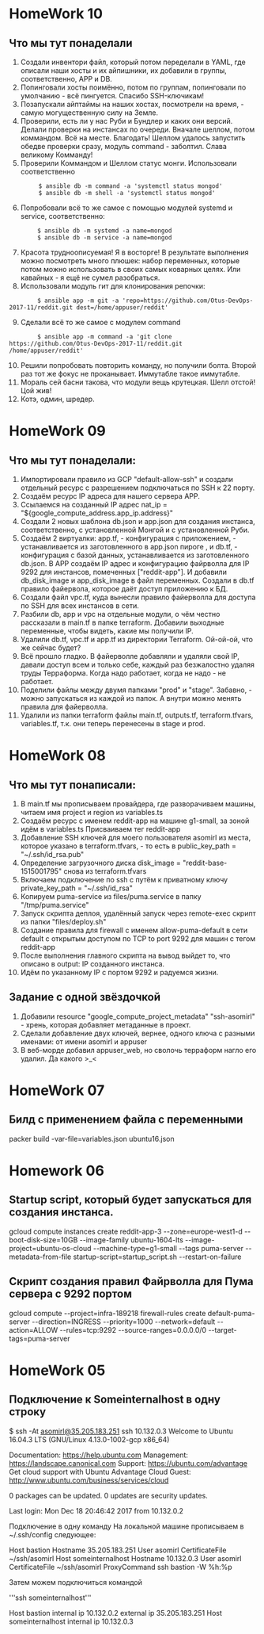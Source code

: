 # HomeWork 10
## Что мы тут понаделали

1. Создали инвентори файл, который потом переделали в YAML, где описали наши хосты и их айпишники, их добавили в группы, соответственно, APP и DB.
2. Попинговали хосты поимённо, потом по группам, попинговали по умолчанию - всё пингуется. Спасибо SSH-ключикам! 
3. Позапускали айптаймы на наших хостах, посмотрели на время, - самую могущественную силу на Земле.
4. Проверили, есть ли у нас Руби и Бундлер и каких они версий. Делали проверки на инстансах по очереди. Вначале шеллом, потом коммандом. Всё на месте. Благодать! Шеллом удалось запустить обедве проверки сразу, модуль command - заболтил. Слава великому Комманду!
5. Проверили Коммандом и Шеллом статус монги. Использовали соответственно 
   ```
        $ ansible db -m command -a 'systemctl status mongod' 
        $ ansible db -m shell -a 'systemctl status mongod'
   ```
6. Попробовали всё то же самое с помощью модулей systemd и service, соответственно:
```
        $ ansible db -m systemd -a name=mongod 
        $ ansible db -m service -a name=mongod 
```
7. Красота трудноописуемая! Я в восторге! В результате выполнения можно посмотреть много плюшек: набор переменных, которые потом можно использовать в своих самых коварных целях. Или кавайных - я ещё не сумел разобраться. 
8. Использовали модуль гит для клонирования репочки:
```
        $ ansible app -m git -a 'repo=https://github.com/Otus-DevOps-2017-11/reddit.git dest=/home/appuser/reddit'
```
9. Сделали всё то же самое с модулем command
```
        $ ansible app -m command -a 'git clone https://github.com/Otus-DevOps-2017-11/reddit.git /home/appuser/reddit'
```
10. Решили попробовать повторить команду, но получили болта. Второй раз тот же фокус не проканывает. Иммутабле такое иммутабле.
11. Мораль сей басни такова, что модули вещь крутецкая. Шелл отстой! Цой жив!
12. Котэ, одмин, шредер.  


# HomeWork 09
## Что мы тут понаделали:

 1. Импортировали правило из GCP "default-allow-ssh" и создали отдельный ресурс с разрешением подключаться по SSH к 22 порту. 
 2. Создаём ресурс IP адреса для нашего сервера АРР.
 3. Ссылаемся на созданный IP адрес nat_ip = "${google_compute_address.app_ip.address}"
 4. Создали 2 новых шаблона db.json и app.json для создания инстанса, соответственно, с установленной Монгой и с установленной Руби. 
 5. Создаём 2 виртуалки: app.tf, - конфигурация с приложением, - устанавливается из заготовленного в app.json пироге , и db.tf, - конфигурация с базой данных, устанавливается из заготовленного db.json. В APP создаём IP адрес и конфигурацию файрволла для IP 9292 для инстансов, помеченных ["reddit-app"]. И добавили db_disk_image и app_disk_image в файл переменных. Создали в db.tf правило файервола, которое даёт доступ приложению к БД.
 6. Создали файл vpc.tf, куда вынесли правило файерволла для доступа по SSH для всех инстансов в сети. 
 7. Разбили db, app и vpc на отдельные модули, о чём честно рассказали в main.tf в папке terraform. Добавили выходные переменные, чтобы видеть, какие мы получили IP.
 8. Удалили db.tf, vpc.tf и app.tf из директории Terraform. Ой-ой-ой, что же сейчас будет? 
 9. Всё прошло гладко. В файерволле добавляли и удаляли свой IP, давали доступ всем и только себе, каждый раз безжалостно удаляя труды Терраформа. Когда надо работает, когда не надо - не работает. 
 10. Поделили файлы между двумя папками "prod" и "stage". Забавно, - можно запускаться из каждой из папок. А внутри можно менять правила для файерволла. 
 11. Удалили из папки terraform файлы main.tf, outputs.tf, terraform.tfvars, variables.tf, т.к. они
теперь перенесены в stage и prod. 


# HomeWork 08
## Что мы тут понаписали:

 1. В main.tf мы прописываем провайдера, где разворачиваем машины, читаем имя project и region из variables.ts
 2. Создаём ресурс с именем reddit-app на машине g1-small, за зоной идём в variables.ts Присваиваем тег reddit-app
 3. Добавление SSH ключей для моего пользователя asomirl из места, которое указано в terraform.tfvars, - то есть в public_key_path = "~/.ssh/id_rsa.pub"
 4. Определение загрузочного диска disk_image = "reddit-base-1515001795" снова из terraform.tfvars
 5. Включаем  подключение по ssh с путём к приватному ключу private_key_path = "~/.ssh/id_rsa"
 6. Копируем puma-service из files/puma.service в папку "/tmp/puma.service"
 7. Запуск скрипта деплоя, удалённый запуск через remote-exec скрипт из папки "files/deploy.sh"
 8. Создание правила для firewall с именем allow-puma-default в сети default с открытым доступом по TCP to port 9292 для машин с тегом reddit-app
 9. После выполнения главного скрипта на вывод выйдет то, что описано в  output: IP созданного инстанса. 
 10. Идём по указанному IP с портом 9292 и радуемся жизни. 
 
## Задание с одной звёздочкой

 1. Добавили resource "google_compute_project_metadata" "ssh-asomirl" - хрень, которая добавляет метаданные в проект. 
 2. Сделали добавление двух ключей, вернее, одного ключа с разными именами: от имени asomirl и appuser
 3. В веб-морде добавил appuser_web, но сволочь терраформ нагло его удалил. Да какого >_< 

# HomeWork 07

## Билд с применением файла с переменными

packer build -var-file=variables.json ubuntu16.json

# Homework 06
## Startup script, который будет запускаться для создания инстанса.

gcloud compute instances create reddit-app-3 --zone=europe-west1-d --boot-disk-size=10GB --image-family ubuntu-1604-lts --image-project=ubuntu-os-cloud --machine-type=g1-small --tags puma-server --metadata-from-file startup-script=startup_script.sh --restart-on-failure

## Скрипт создания правил Файрволла для Пума сервера с 9292 портом

gcloud compute --project=infra-189218 firewall-rules create default-puma-server --direction=INGRESS --priority=1000 --network=default --action=ALLOW --rules=tcp:9292 --source-ranges=0.0.0.0/0 --target-tags=puma-server

# HomeWork 05
## Подключение к Someinternalhost в одну строку
 $ ssh -At asomirl@35.205.183.251 ssh 10.132.0.3 Welcome to Ubuntu 16.04.3 LTS (GNU/Linux 4.13.0-1002-gcp x86_64)

Documentation: https://help.ubuntu.com
Management: https://landscape.canonical.com
Support: https://ubuntu.com/advantage
Get cloud support with Ubuntu Advantage Cloud Guest: http://www.ubuntu.com/business/services/cloud

0 packages can be updated. 0 updates are security updates.

Last login: Mon Dec 18 20:46:42 2017 from 10.132.0.2

Подключение в одну команду
На локальной машине прописываем в ~/.ssh/config следующее:

Host bastion Hostname 35.205.183.251 User asomirl CertificateFile ~/ssh/asomirl Host someinternalhost Hostname 10.132.0.3 User asomirl CertificateFile ~/ssh/asomirl ProxyCommand ssh bastion -W %h:%p 

Затем можем подключиться командой

'''ssh someinternalhost'''

Host bastion internal ip 10.132.0.2 external ip 35.205.183.251 Host someinternalhost	internal ip 10.132.0.3

 


